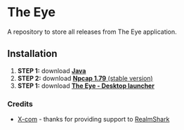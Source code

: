 # The Eye
A repository to store all releases from The Eye application.

## Installation

1. **STEP 1:** download [__Java__](https://github.com/Devwarlt/the-eye-resources/raw/refs/heads/main/redist/jre-8u431-windows-x64.exe)
2. **STEP 2:** download [__Npcap 1.79__ (stable version)](https://github.com/Devwarlt/the-eye-resources/raw/refs/heads/main/redist/npcap-1.79.exe)
3. **STEP 1:** download [__The Eye - Desktop launcher__](https://github.com/Devwarlt/the-eye-resources/releases/download/v1.0.0-alpha6/The.Eye.-.Installer.exe)

### Credits
- [X-com](https://github.com/X-com) - thanks for providing support to [RealmShark](https://github.com/X-com/RealmShark)
